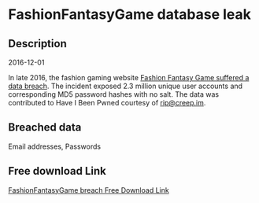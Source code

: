 # FashionFantasyGame database leak

## Description

2016-12-01

In late 2016, the fashion gaming website <a href="http://www.zdnet.com/article/amid-data-breach-responsibility-thrown-to-the-wind/" target="_blank" rel="noopener">Fashion Fantasy Game suffered a data breach</a>. The incident exposed 2.3 million unique user accounts and corresponding MD5 password hashes with no salt. The data was contributed to Have I Been Pwned courtesy of rip@creep.im.

## Breached data

Email addresses, Passwords

## Free download Link

[FashionFantasyGame breach Free Download Link](https://link-to.net/1229997/813.0551108706377/dynamic/?r=aHR0cHM6Ly93d3cubWVkaWFmaXJlLmNvbS92aWV3L1U0OUhjeXVyMVpRTnVxQy9mYXNoaW9uZmFudGFzeWdhbWUuY29tL2ZpbGU=)